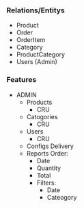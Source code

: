 ### Relations/Entitys

- Product 
- Order
- OrderItem
- Category
- ProductCategory
- Users (Admin)

### Features

- ADMIN
    - Products
        - CRU 
    - Catogories
        - CRU
    - Users 
        - CRU
    - Configs Delivery 
    - Reports Order:
        - Date 
        - Quantity
        - Total
        - Filters: 
            - Date 
            - Cateogory
